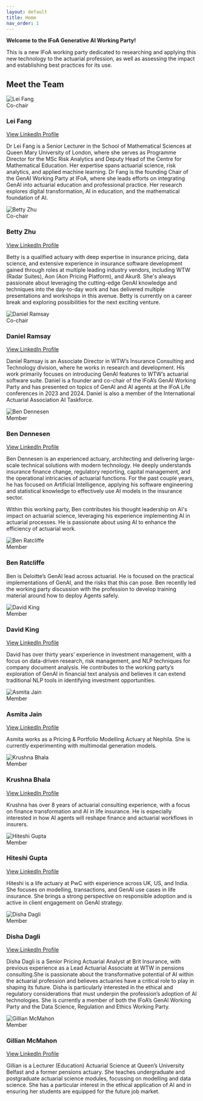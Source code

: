 ```yaml
---
layout: default
title: Home
nav_order: 1
---
```


<div style="max-width: 900px; margin: 0 auto;">

<p><strong>Welcome to the IFoA Generative AI Working Party!</strong></p>

<p>This is a new IFoA working party dedicated to researching and applying this new technology to the actuarial profession, as well as assessing the impact and establishing best practices for its use.</p>


</div>

## Meet the Team


<div class="team-member">
  <div>
    <img src="{{ '/assets/images/LeiFangPhoto.jpg' | relative_url }}" alt="Lei Fang">
    <div class="team-role">Co-chair</div>
  </div>
  <div class="team-text">
    <h3>Lei Fang</h3>
    <p>
      <a href="https://www.linkedin.com/in/lei-fang-43469a2bb/" target="_blank" rel="noopener" class="linkedin-link">
        View LinkedIn Profile
      </a>
    </p>
    <p>Dr Lei Fang is a Senior Lecturer in the School of Mathematical Sciences at Queen Mary University of London, where she serves as Programme Director for the MSc Risk Analytics and Deputy Head of the Centre for Mathematical Education. Her expertise spans actuarial science, risk analytics, and applied machine learning. Dr Fang is the founding Chair of the GenAI Working Party at IFoA, where she leads efforts on integrating GenAI into actuarial education and professional practice. Her research explores digital transformation, AI in education, and the mathematical foundation of AI.</p>
  </div>
</div>


<div class="team-member">
  <div>
    <img src="{{ '/assets/images/betty-linkedin.jpeg' | relative_url }}" alt="Betty Zhu">
    <div class="team-role">Co-chair</div>
  </div>
  <div class="team-text">
    <h3>Betty Zhu</h3>
    <p>
      <a href="https://www.linkedin.com/in/betty-zhu-actuary/" target="_blank" rel="noopener" class="linkedin-link">
        View LinkedIn Profile
      </a>
    </p>
    <p>Betty is a qualified actuary with deep expertise in insurance pricing, data science, and extensive experience in insurance software development gained through roles at multiple leading industry vendors, including WTW (Radar Suites), Aon (Aon Pricing Platform), and Akur8. She's always passionate about leveraging the cutting-edge GenAI knowledge and techniques into the day-to-day work and has delivered multiple presentations and workshops in this avenue. Betty is currently on a career break and exploring possibilities for the next exciting venture.</p>
  </div>
</div>

<div class="team-member">
  <div>
    <img src="{{ '/assets/images/daniel-linkedin.jpeg' | relative_url }}" alt="Daniel Ramsay">
    <div class="team-role">Co-chair</div>
  </div>
  <div class="team-text">
    <h3>Daniel Ramsay</h3>
    <p>
      <a href="https://www.linkedin.com/in/daniel-craig-ramsay-a9708926/" target="_blank" rel="noopener" class="linkedin-link">
        View LinkedIn Profile
      </a>
    </p>
    <p>Daniel Ramsay is an Associate Director in WTW’s Insurance Consulting and Technology division, where he works in research and development. His work primarily focuses on introducing GenAI features to WTW’s actuarial software suite. Daniel is a founder and co-chair of the IFoA’s GenAI Working Party and has presented on topics of GenAI and AI agents at the IFoA Life conferences in 2023 and 2024. Daniel is also a member of the International Actuarial Association AI Taskforce.</p>
  </div>
</div>

<div class="team-member">
  <div>
    <img src="{{ '/assets/images/ben dennesen.jpeg' | relative_url }}" alt="Ben Dennesen">
    <div class="team-role">Member</div>
  </div>
  <div class="team-text">
    <h3>Ben Dennesen</h3>
    <p>
      <a href="https://www.linkedin.com/in/ben-dennesen-fsai-cera-167aa699/" target="_blank" rel="noopener" class="linkedin-link">
        View LinkedIn Profile
      </a>
    </p>
    <p>Ben Dennesen is an experienced actuary, architecting and delivering large-scale technical solutions with modern technology. He deeply understands insurance finance change, regulatory reporting, capital management, and the operational intricacies of actuarial functions. For the past couple years, he has focused on Artificial Intelligence, applying his software engineering and statistical knowledge to effectively use AI models in the insurance sector.</p>
    <p>Within this working party, Ben contributes his thought leadership on AI's impact on actuarial science, leveraging his experience implementing AI in actuarial processes. He is passionate about using AI to enhance the efficiency of actuarial work.</p>
  </div>
</div>

<div class="team-member">
  <div>
    <img src="{{ '/assets/images/Ben Ratcliffe.jpg' | relative_url }}" alt="Ben Ratcliffe">
    <div class="team-role">Member</div>
  </div>
  <div class="team-text">
    <h3>Ben Ratcliffe</h3>
    <p>Ben is Deloitte’s GenAI lead across actuarial. He is focused on the practical implementations of GenAI, and the risks that this can pose. Ben recently led the working party discussion with the profession to develop training material around how to deploy Agents safely.</p>
  </div>
</div>

<div class="team-member">
  <div>
    <img src="{{ '/assets/images/david king.jpeg' | relative_url }}" alt="David King">
    <div class="team-role">Member</div>
  </div>
  <div class="team-text">
    <h3>David King</h3>
    <p>
      <a href="https://www.linkedin.com/in/david-king-66751828/" target="_blank" rel="noopener" class="linkedin-link">
        View LinkedIn Profile
      </a>
    </p>
    <p>David has over thirty years’ experience in investment management, with a focus on data-driven research, risk management, and NLP techniques for company document analysis. He contributes to the working party’s exploration of GenAI in financial text analysis and believes it can extend traditional NLP tools in identifying investment opportunities.</p>
  </div>
</div>

<div class="team-member">
  <div>
    <img src="{{ '/assets/images/asmita-linkedin.jpeg' | relative_url }}" alt="Asmita Jain">
    <div class="team-role">Member</div>
  </div>
  <div class="team-text">
    <h3>Asmita Jain</h3>
    <p>
      <a href="https://www.linkedin.com/in/asmita-jain-175475ba/" target="_blank" rel="noopener" class="linkedin-link">
        View LinkedIn Profile
      </a>
    </p>
    <p>Asmita works as a Pricing & Portfolio Modelling Actuary at Nephila. She is currently experimenting with multimodal generation models.</p>
  </div>
</div>

<div class="team-member">
  <div>
    <img src="{{ '/assets/images/Krushna.jpg' | relative_url }}" alt="Krushna Bhala">
    <div class="team-role">Member</div>
  </div>
  <div class="team-text">
    <h3>Krushna Bhala</h3>
    <p>
      <a href="https://www.linkedin.com/in/krushna-bhala-349a93b1/" target="_blank" rel="noopener" class="linkedin-link">
        View LinkedIn Profile
      </a>
    </p>
    <p>Krushna has over 8 years of actuarial consulting experience, with a focus on finance transformation and AI in life insurance. He is especially interested in how AI agents will reshape finance and actuarial workflows in insurers.</p>
  </div>
</div>

<div class="team-member">
  <div>
    <img src="{{ '/assets/images/Hiteshi.jpg' | relative_url }}" alt="Hiteshi Gupta">
    <div class="team-role">Member</div>
  </div>
  <div class="team-text">
    <h3>Hiteshi Gupta</h3>
    <p>
      <a href="https://www.linkedin.com/in/hiteshi-gupta/" target="_blank" rel="noopener" class="linkedin-link">
        View LinkedIn Profile
      </a>
    </p>
    <p>Hiteshi is a life actuary at PwC with experience across UK, US, and India. She focuses on modelling, transactions, and GenAI use cases in life insurance. She brings a strong perspective on responsible adoption and is active in client engagement on GenAI strategy.</p>
  </div>
</div>

<div class="team-member">
  <div>
    <img src="{{ '/assets/images/Disha.jpeg' | relative_url }}" alt="Disha Dagli">
    <div class="team-role">Member</div>
  </div>
  <div class="team-text">
    <h3>Disha Dagli</h3>
    <p>
      <a href="https://www.linkedin.com/in/disha-dagli-276a17147/" target="_blank" rel="noopener" class="linkedin-link">
        View LinkedIn Profile
      </a>
    </p>
    <p>Disha Dagli is a Senior Pricing Actuarial Analyst at Brit Insurance, with previous experience as a Lead Actuarial Associate at WTW in pensions consulting.She is passionate about the transformative potential of AI within the actuarial profession and believes actuaries have a critical role to play in shaping its future. Disha is particularly interested in the ethical and regulatory considerations that must underpin the profession’s adoption of AI technologies. She is currently a member of both the IFoA’s GenAI Working Party and the Data Science, Regulation and Ethics Working Party.</p>
  </div>
</div>

<div class="team-member">
  <div>
    <img src="{{ '/assets/images/Gillian.jpg' | relative_url }}" alt="Gillian McMahon">
    <div class="team-role">Member</div>
  </div>
  <div class="team-text">
    <h3>Gillian McMahon</h3>
    <p>
      <a href="https://www.linkedin.com/in/disha-dagli-276a17147/" target="_blank" rel="noopener" class="linkedin-link">
        View LinkedIn Profile
      </a>
    </p>
    <p>Gillian is a Lecturer (Education) Actuarial Science at Queen’s University Belfast and a former pensions actuary. She teaches undergraduate and postgraduate actuarial science modules, focussing on modelling and data science. She has a particular interest in the ethical application of AI and in ensuring her students are equipped for the future job market.</p>
  </div>
</div>